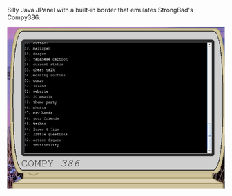 Silly Java JPanel with a built-in border that emulates StrongBad's Compy386.

![Example Compy386 Screenshot](Compy386/example/compy386.png)
